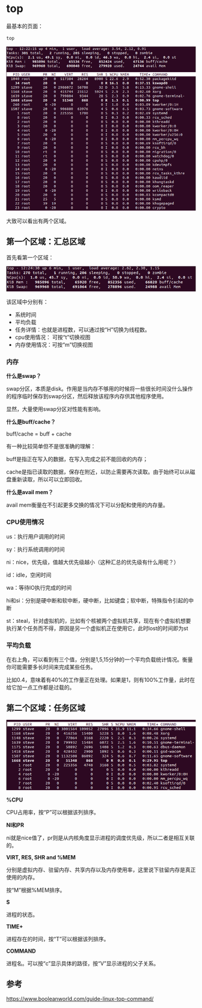 # top

最基本的页面：

```bash
top
```

![image-20200308122305415](top.assets/image-20200308122305415.png)

大致可以看出有两个区域。

## 第一个区域：汇总区域

首先看第一个区域：

![image-20200308122445711](top.assets/image-20200308122445711.png)

该区域中分别有：

- 系统时间
- 平均负载
- 任务详情：也就是进程数，可以通过按“H”切换为线程数。
- cpu使用情况： 可按“t”切换视图
- 内存使用情况：可按“m”切换视图

### 内存

**什么是swap？**

swap分区，本质是disk。作用是当内存不够用的时候将一些很长时间没什么操作的程序临时保存到swap分区，然后释放该程序内存供其他程序使用。

显然，大量使用swap分区对性能有影响。

**什么是buff/cache？**

buff/cache = buff + cache

有一种比较简单但不是很准确的理解：

buff是指正在写入的数据，在写入完成之前不能回收的内存；

cache是指已读取的数据，保存在附近，以防止需要再次读取。由于始终可以从磁盘重新读取，所以可以立即回收。

**什么是avail mem？**

avail mem衡量在不引起更多交换的情况下可以分配和使用的内存量。



### CPU使用情况

us：执行用户调用的时间

sy：执行系统调用的时间

ni：nice，优先级，值越大优先级越小（这种汇总的优先级有什么用呢？）

id：idle，空闲时间

wa：等待IO执行完成的时间

hi和si：分别是硬中断和软中断，硬中断，比如键盘；软中断，特殊指令引起的中断

st：steal，针对虚拟机的，比如有个核被两个虚拟机共享，现在有个虚拟机想要执行某个任务而不得，原因是另一个虚拟机正在使用它，此时lost的时间即为st



### 平均负载

在右上角，可以看到有三个值，分别是1,5,15分钟的一个平均负载统计情况。衡量你可能需要多长时间来完成某些任务。

比如0.4，意味着有40%的工作量正在处理。如果是1，则有100%工作量，此时在给它加一点工作都是过载的。

## 第二个区域：任务区域

![image-20200308131402900](top.assets/image-20200308131402900.png)



**%CPU**

CPU占用率，按“P”可以根据该列排序。

**NI和PR**

ni就是nice值了，pr则是从内核角度显示进程的调度优先级，所以二者是相互关联的。

**VIRT, RES, SHR and %MEM**

分别是虚拟内存、驻留内存、共享内存以及内存使用率，这里说下驻留内存是真正使用的内存。

按“M”根据%MEM排序。

**S**

进程的状态。

**TIME+**

进程存在的时间，按“T”可以根据该列排序。

**COMMAND**

进程名。可以按“c”显示具体的路径，按“V”显示进程的父子关系。



## 参考

https://www.booleanworld.com/guide-linux-top-command/